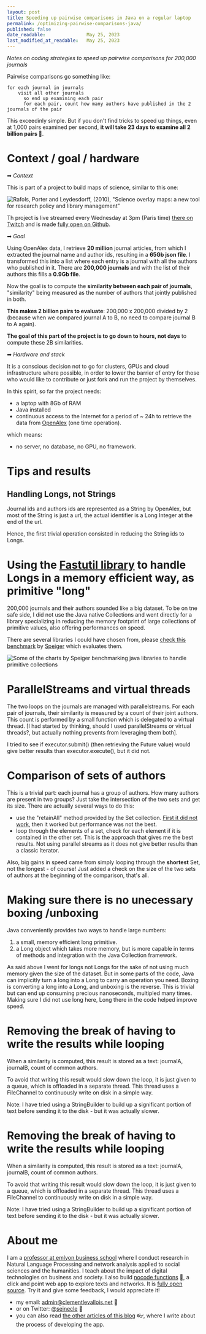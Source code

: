 ```yaml
---
layout: post
title: Speeding up pairwise comparisons in Java on a regular laptop
permalink: /optimizing-pairwise-comparisons-java/
published: false
date_readable:               May 25, 2023
last_modified_at_readable:   May 25, 2023
---
```


*Notes on coding strategies to speed up pairwise comparisons for 200,000 journals*

Pairwise comparisons go something like:

```
for each journal in journals
    visit all other journals
      so end up examining each pair
      for each pair, count how many authors have published in the 2 journals of the pair
```      

This exceedinly simple. But if you don't find tricks to speed up things, even at 1,000 pairs examined per second, **it will take 23 days to examine all 2 billion pairs 🥲**.



# Context / goal / hardware

➡ *Context*

This is part of a project to build maps of science, similar to this one:

![Rafols, Porter and Leydesdorff, (2010), "Science overlay maps: a new tool for research policy and library management"](https://github.com/seinecle/MapsOfScience/blob/main/assets/img/rafols-porter-leydesdorff-2010.png)

Th project is live streamed every Wednesday at 3pm (Paris time) [there on Twitch](https://twitch.tv/clementlevallois) and is made [fully open on Github](https://github.com/seinecle/MapsOfScience).


➡ *Goal*

Using OpenAlex data, I retrieve **20 million** journal articles, from which I extracted the journal name and author ids, resulting in a **65Gb json file**.
I transformed this into a list where each entry is a journal with all the authors who published in it. There are **200,000 journals** and with the list of their authors this fills a **0.9Gb file**.

Now the goal is to compute the **similarity between each pair of journals**, "similarity" being measured as the number of authors that jointly published in both.

**This makes 2 billion pairs to evaluate**: 200,000 x 200,000 divided by 2 (because when we compared journal A to B, no need to compare journal B to A again).

**The goal of this part of the project is to go down to hours, not days** to compute these 2B similarities.

➡ *Hardware and stack*

It is a conscious decision not to go for clusters, GPUs and cloud infrastructure where possible, in order to lower the barrier of entry for those who would like to contribute or just fork and run the project by themselves.

In this spirit, so far the project needs:
- a laptop with 8Gb of RAM
- Java installed
- continuous access to the Internet for a period of ~ 24h to retrieve the data from [OpenAlex](https://openalex.org/) (one time operation).

which means:
- no server, no database, no GPU, no framework.


# Tips and results

## Handling Longs, not Strings
Journal ids and authors ids are represented as a String by OpenAlex, but most of the String is just a url, the actual identifier is a Long Integer at the end of the url.

Hence, the first trivial operation consisted in reducing the String ids to Longs.

# Using the [Fastutil library](https://fastutil.di.unimi.it/) to handle Longs in a memory efficient way, as primitive "long"
200,000 journals and their authors sounded like a big dataset. To be on tne safe side, I did not use the Java native Collections and went directly for a library specializing in reducing the memory footprint of large collections of primitive values, also offering performances on speed.

There are several libraries I could have chosen from, please [check this benchmark]([https://github.com/Speiger/Primitive-Collections-Benchmarks/blob/master/BENCHMARKS.md](https://github.com/Speiger/Primitive-Collections-Benchmarks/blob/master/BENCHMARKS-CHARTS.md)) by [Speiger](https://twitter.com/SpeigerCut) which evaluates them.

![Some of the charts by Speiger benchmarking java libraries to handle primitive collections](https://github.com/seinecle/blog/assets/1244100/8708fb31-7a81-4d7f-88ff-e2be8faacf92)


# ParallelStreams and virtual threads
The two loops on the journals are managed with parallelstreams. For each pair of journals, their similarity is measured by a count of their joint authors. This count is performed by a small function which is delegated to a virtual thread.
[I had started by thinking, should I used parallelStreams or virtual threads?, but actually nothing prevents from leveraging them both].

I tried to see if executor.submit() (then retrieving the Future value) would give better results than executor.execute(), but it did not.


# Comparison of sets of authors
This is a trivial part: each journal has a group of authors. How many authors are present in two groups? Just take the intersection of the two sets and get its size.
There are actually several ways to do this:

- use the "retainAll" method provided by the Set collection. [First it did not work](https://stackoverflow.com/questions/76326766/fastutil-operation-on-set-fails-with-long-type), then it worked but performance was not the best.
- loop through the elements of a set, check for each element if it is contained in the other set. This is the approach that gives me the best results. Not using parallel streams as it does not give better results than a classic Iterator.

Also, big gains in speed came from simply looping through the **shortest** Set, not the longest - of course! Just added a check on the size of the two sets of authors at the beginning of the comparison, that's all.

# Making sure there is no unecessary boxing /unboxing 
Java conveniently provides two ways to handle large numbers:

1. a small, memory efficient long primitive.
2. a Long object which takes more memory, but is more capable in terms of methods and integration with the Java Collection framework. 

As said above I went for longs not Longs for the sake of not using much memory given the size of the dataset. But in some parts of the code, Java can implicitly turn a long into a Long to carry an operation you need. Boxing is converting a long into a Long, and unboxing is the reverse. This is trivial but can end up consuming precious nanoseconds, multipled many times. Making sure I did not use long here, Long there in the code helped improve speed.


# Removing the break of having to write the results while looping
When a similarity is computed, this result is stored as a text:
journalA, journalB, count of common authors.

To avoid that writing this result would slow down the loop, it is just given to a queue, which is offloaded in a separate thread. This thread uses a FileChannel to continuously write on disk in a simple way.

Note: I have tried using a StringBuilder to build up a significant portion of text before sending it to the disk - but it was actually slower.


# Removing the break of having to write the results while looping
When a similarity is computed, this result is stored as a text:
journalA, journalB, count of common authors.

To avoid that writing this result would slow down the loop, it is just given to a queue, which is offloaded in a separate thread. This thread uses a FileChannel to continuously write on disk in a simple way.

Note: I have tried using a StringBuilder to build up a significant portion of text before sending it to the disk - but it was actually slower.




# About me

I am a [professor at emlyon business school](https://www.linkedin.com/in/levallois/) where I conduct research in Natural Language Processing and network analysis applied to social sciences and the humanities. I teach about the impact of digital technologies on business and society. I also  build [nocode functions](https://nocodefunctions.com) 🔎, a click and point web app to explore texts and networks. It is [fully open source](https://github.com/seinecle/nocodefunctions). Try it and give some feedback, I would appreciate it!

* my email: [admin@clementlevallois.net](mailto:admin@clementlevallois.net) 📧
* or on Twitter: [@seinecle](https://twitter.com/seinecle) 📱
* you can also read [the other articles of this blog](https://nocodefunctions.com/blog) 👓, where I write about the process of developing the app.
